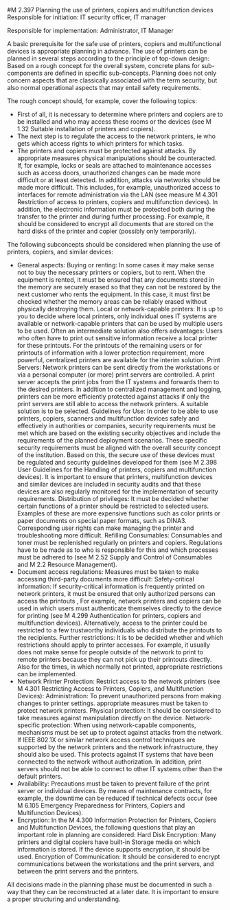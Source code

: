 #M 2.397 Planning the use of printers, copiers and multifunction devices
Responsible for initiation: IT security officer, IT manager

Responsible for implementation: Administrator, IT Manager

A basic prerequisite for the safe use of printers, copiers and multifunctional devices is appropriate planning in advance. The use of printers can be planned in several steps according to the principle of top-down design: Based on a rough concept for the overall system, concrete plans for sub-components are defined in specific sub-concepts. Planning does not only concern aspects that are classically associated with the term security, but also normal operational aspects that may entail safety requirements.

The rough concept should, for example, cover the following topics:

* First of all, it is necessary to determine where printers and copiers are to be installed and who may access these rooms or the devices (see M 1.32 Suitable installation of printers and copiers).
* The next step is to regulate the access to the network printers, ie who gets which access rights to which printers for which tasks.
* The printers and copiers must be protected against attacks. By appropriate measures physical manipulations should be counteracted. If, for example, locks or seals are attached to maintenance accesses such as access doors, unauthorized changes can be made more difficult or at least detected. In addition, attacks via networks should be made more difficult. This includes, for example, unauthorized access to interfaces for remote administration via the LAN (see measure M 4.301 Restriction of access to printers, copiers and multifunction devices). In addition, the electronic information must be protected both during the transfer to the printer and during further processing. For example, it should be considered to encrypt all documents that are stored on the hard disks of the printer and copier (possibly only temporarily).


The following subconcepts should be considered when planning the use of printers, copiers, and similar devices:

* General aspects: Buying or renting: In some cases it may make sense not to buy the necessary printers or copiers, but to rent. When the equipment is rented, it must be ensured that any documents stored in the memory are securely erased so that they can not be restored by the next customer who rents the equipment. In this case, it must first be checked whether the memory areas can be reliably erased without physically destroying them. Local or network-capable printers: It is up to you to decide where local printers, only individual ones IT systems are available or network-capable printers that can be used by multiple users to be used. Often an intermediate solution also offers advantages: Users who often have to print out sensitive information receive a local printer for these printouts. For the printouts of the remaining users or for printouts of information with a lower protection requirement, more powerful, centralized printers are available for the interim solution. Print Servers: Network printers can be sent directly from the workstations or via a personal computer (or more) print servers are controlled. A print server accepts the print jobs from the IT systems and forwards them to the desired printers. In addition to centralized management and logging, printers can be more efficiently protected against attacks if only the print servers are still able to access the network printers. A suitable solution is to be selected. Guidelines for Use: In order to be able to use printers, copiers, scanners and multifunction devices safely and effectively in authorities or companies, security requirements must be met which are based on the existing security objectives and include the requirements of the planned deployment scenarios. These specific security requirements must be aligned with the overall security concept of the institution. Based on this, the secure use of these devices must be regulated and security guidelines developed for them (see M 2.398 User Guidelines for the Handling of printers, copiers and multifunction devices). It is important to ensure that printers, multifunction devices and similar devices are included in security audits and that these devices are also regularly monitored for the implementation of security requirements. Distribution of privileges: It must be decided whether certain functions of a printer should be restricted to selected users. Examples of these are more expensive functions such as color prints or paper documents on special paper formats, such as DINA3. Corresponding user rights can make managing the printer and troubleshooting more difficult. Refilling Consumables: Consumables and toner must be replenished regularly on printers and copiers. Regulations have to be made as to who is responsible for this and which processes must be adhered to (see M 2.52 Supply and Control of Consumables and M 2.2 Resource Management).
* Document access regulations: Measures must be taken to make accessing third-party documents more difficult: Safety-critical information: If security-critical information is frequently printed on network printers, it must be ensured that only authorized persons can access the printouts , For example, network printers and copiers can be used in which users must authenticate themselves directly to the device for printing (see M 4.299 Authentication for printers, copiers and multifunction devices). Alternatively, access to the printer could be restricted to a few trustworthy individuals who distribute the printouts to the recipients. Further restrictions: It is to be decided whether and which restrictions should apply to printer accesses. For example, it usually does not make sense for people outside of the network to print to remote printers because they can not pick up their printouts directly. Also for the times, in which normally not printed, appropriate restrictions can be implemented.
* Network Printer Protection: Restrict access to the network printers (see M 4.301 Restricting Access to Printers, Copiers, and Multifunction Devices): Administration: To prevent unauthorized persons from making changes to printer settings. appropriate measures must be taken to protect network printers. Physical protection: It should be considered to take measures against manipulation directly on the device. Network-specific protection: When using network-capable components, mechanisms must be set up to protect against attacks from the network. If IEEE 802.1X or similar network access control techniques are supported by the network printers and the network infrastructure, they should also be used. This protects against IT systems that have been connected to the network without authorization. In addition, print servers should not be able to connect to other IT systems other than the default printers.
* Availability: Precautions must be taken to prevent failure of the print server or individual devices. By means of maintenance contracts, for example, the downtime can be reduced if technical defects occur (see M 6.105 Emergency Preparedness for Printers, Copiers and Multifunction Devices).
* Encryption: In the M 4.300 Information Protection for Printers, Copiers and Multifunction Devices, the following questions that play an important role in planning are considered: Hard Disk Encryption: Many printers and digital copiers have built-in Storage media on which information is stored. If the device supports encryption, it should be used. Encryption of Communication: It should be considered to encrypt communications between the workstations and the print servers, and between the print servers and the printers.


All decisions made in the planning phase must be documented in such a way that they can be reconstructed at a later date. It is important to ensure a proper structuring and understanding.



